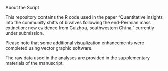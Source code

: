 About the Script

This repository contains the R code used in the paper “Quantitative insights into the community shifts of bivalves following the end-Permian mass extinction: new evidence from Guizhou, southwestern China,” currently under submission.

Please note that some additional visualization enhancements were completed using vector graphic software.

The raw data used in the analyses are provided in the supplementary materials of the manuscript.

